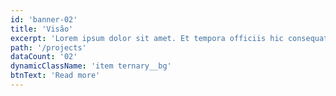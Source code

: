 ```yaml
---
id: 'banner-02'
title: 'Visão'
excerpt: 'Lorem ipsum dolor sit amet. Et tempora officiis hic consequatur autem qui numquam perferendis ut earum consequatur eum accusamus explicabo qui tenetur nisi quo doloremque atque.'
path: '/projects'
dataCount: '02'
dynamicClassName: 'item ternary__bg'
btnText: 'Read more'
---
```

